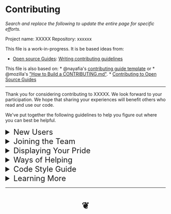 # Contributing

_Search and replace the following to update the entire page for specific efforts._

Project name: XXXXX
Repository: xxxxxx

This file is a work-in-progress. It is be based ideas from:

* [Open source Guides]( https://opensource.guide ): [Writing contributing guidelines]( https://opensource.guide/starting-a-project/#writing-your-contributing-guidelines )

This file is also based on:
	* @nayafia's [contributing guide template](https://github.com/nayafia/contributing-template/blob/master/CONTRIBUTING-template.md) or
	* @mozilla's ["How to Build a CONTRIBUTING.md"](http://mozillascience.github.io/working-open-workshop/contributing/).
	* [Contributing to Open Source Guides]( https://github.com/github/opensource.guide/blob/gh-pages/CONTRIBUTING.md )


***

Thank you for considering contributing to XXXXX. We look forward to your participation. We hope that sharing your experiences will benefit others who read and use our code.

We've put together the following guidelines to help you figure out where you can best be helpful.

<details>

<summary class=readMe >New Users</summary>

The first thing to do is to register a user name with [GitHub]( https://github.com/ ).

Once you are registered with GitHun you can:

* Submit big reports and weh list requests on our GitHub issues pages
* Receive notifications of updates by email
* Make pull request on for code you would like merged into our project
* Join a community of over thirty million people who are developing new software
* And more

To join GitHub, you will need to supply a username and email address and to create a password. There are no charges for joining

After you have registered you can go to your [GitHub settings]( https://github.com/settings/profile ). Here you can add a photo and update your bio. It's a good thing to add at least some data - especially a photo and a location. These help your friends remember and know that it is really you.

You may now start contributing to our project with a few small but very helpful efforts.

In the top right hand corner of this page, you will see the 'Watch' and 'Star' buttons:

![github-top-right-screen-capture.png]( https://cdn.glitch.com/8f4ee7c6-c279-4f9f-8598-a145f33d2ea6%2Fgithub-top-right-screen-capture.png?1499556746028 =600x100 )
_note the [freeCodeCamp]( https://freecodecamp.com/ ) 'Watch' and 'Star' buttons at top right_

Please click both of these buttons for [XXXXX on GitHub]( https://github.com/xxxxxx/xxxxxx.github.io ).

Clicking 'Star' makes you feel good - and it lets the world know there is interest in our project. Clicking 'Watch' means you receive an email when there is an issue. Any time you start getting too many messages, you may click this button again to update your preferences.

</details>


<details>

<summary class=readMe >Joining the Team</summary>

After you are registered with GitHub, he next thing you can do is to request becoming a member of this organization. If you personally know a member then you might send them a request for an invitation. Anther way is to create an [issue on XXXXX]( https://github.com/xxxxxx/xxxxx.github.io/issues ).

After you accept the invite, you will be able to submit code and receive notifications.

For further details see GitHub's [Managing membership in your organization]( https://help.github.com/articles/managing-membership-in-your-organization/ )

</details>


<details>

<summary class=readMe >Displaying Your Pride</summary>

Once you are a contributor to the organization, a very nice thing you may do is set your membership to 'public'.

Got to [XXXXX People]( https://github.com/orgs/xxxxxx/people )

![github-people-screen-capture.png]( https://cdn.glitch.com/8f4ee7c6-c279-4f9f-8598-a145f33d2ea6%2Fgithub-people-screen-capture.png?1499556745948 =600x100 )
_Member options for GitHub organizations_

Setting your membership to public helps new users see that they are joining a team and not just helping a particular individual. It also helps with your user name popping up as a suggested contact in GitHub issues and other useful places.

***

Now that you are set up as a user and a member, let us explore the ways you may contribute to this project...

</details>


<details>

<summary class=readMe >Ways of Helping</summary>

_This section is under current development. Fingers crossed a few hundred more words will be added soon. Suggestions wanted._

This section is about:

* Bug reporting
* Wish list requests
* Writing and editing documentation
* Providing announcements of updates and user support in online forums

### Bug Reporting

#### Before reporting a bug

1. Search issue tracker for similar issues.
2. Try the latest version of the script

#### How to report a bug

1. Specify the script name and revision number of the script where the bug occurred.
2. Specify your browser version, operating system, and graphics card. (for example, Chrome 23.0.1271.95, Windows 7, Nvidia Quadro 2000M)
3. Describe the problem in detail. Explain how to reproduce the error. Explain what happened, and what you expected would happen.
4. Provide a small test-case (http://jsfiddle.net). If a test-case is not possible, provide a link to a live version of your application.
5. If helpful, include a screenshot. Annotate the screenshot for clarity.


### Wish List Requests

One of the most helpful things you can do is ask for new features = big or small. Getting this feedback provides significant motivation in open source projects.


### Writing and editing documentation

A big goal of this effort is to create user interfaces that are so clear and 'natural' that very little documentation is needed.

Nonetheless there is still much need for writing that explains:

* The features and benefits of the code.
* The origins and the problems the code is trying to solve
* Aspects of the code that may not be obvious


### Spreading the word

The greatest software in the world is not of much use if it is hidden under a rock. The existence of good software needs to be shared. The best thing you can do to help a project is to inform people in relevant online netwrks and to respond to request for help and to pass on what you learn back to the development team.

</details>


<details>

<summary class=readMe >Code Style Guide</summary>

All code and examples in XXXXX are written using Mr.doob's Code Style. Of course you are free to use whatever style you prefer for your own work, but if you are adding code to the library or examples then you must follow this guide.

You can find details here: [Mr.doob's Code Style]( https://github.com/mrdoob/three.js/wiki/Mr.doob%27s-Code-Style%E2%84%A2)
You can find examples here: [three.js / examples]( https://threejs.org/examples/ )

General guidelines include:

* Where possible and not unreasonable: all HTML, CSS and JavaScript in a single file
* Preserve white space, let the code look and feel as if it is a poem on a sheet of paper
	* Allow the code to be read aloud
* Write code that is easy for beginners and non-programmers or read
	* Avoid the use of symbols
	* Do use words

</details>

<details>

<summary class=readMe >Learning More</summary>

Links of interest to be added here

</details>

***

# <center title="hello!" ><a href=javascript:window.scrollTo(0,0); style=text-decoration:none; > ❦ </a></center>



<style>

/* yup, this works! */

summary.readMe { font-size: 1.5rem; }

</style>